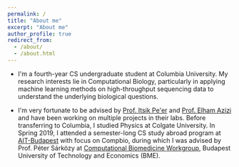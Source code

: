 ```yaml
---
permalink: /
title: "About me"
excerpt: "About me"
author_profile: true
redirect_from:
  - /about/
  - /about.html
---
```


- I'm a fourth-year CS undergraduate student at Columbia University. My research interests lie in Computational Biology, particularly in applying machine learning methods on high-throughput sequencing data to understand the underlying biological questions.

- I'm very fortunate to be advised by [Prof. Itsik Pe'er](https://www.engineering.columbia.edu/faculty/itsik-peer) and [Prof. Elham Azizi](https://www.bme.columbia.edu/faculty/elham-azizi) and have been working on multiple projects in their labs. Before transferring to Columbia, I studied Physics at Colgate University. In Spring 2019, I attended a semester-long CS study abroad program at [AIT-Budapest](https://www.ait-budapest.com/syllabuses/computational-biology-and-medicine) with focus on Compbio, during which I was advised by Prof. Péter Sárközy at [Computational Biomedicine Workgroup](http://bioinformatics.mit.bme.hu/), Budapest University of Technology and Economics (BME).
